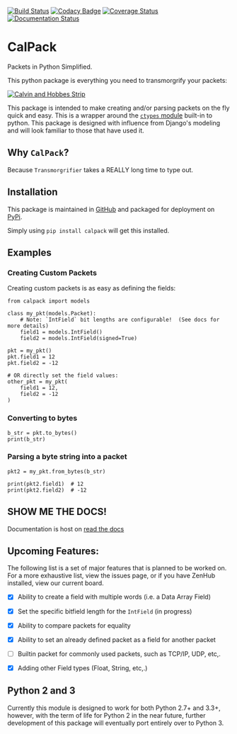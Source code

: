 [![Build Status](https://travis-ci.org/KronoSKoderS/CalPack.svg?branch=prod)](https://travis-ci.org/KronoSKoderS/CalPack)
[![Codacy Badge](https://api.codacy.com/project/badge/Grade/d9b9123821ad408aaf1bd09ba15bbe6c)](https://www.codacy.com/app/kronoskoders/CalPack?utm_source=github.com&amp;utm_medium=referral&amp;utm_content=KronoSKoderS/CalPack&amp;utm_campaign=Badge_Grade)
[![Coverage Status](https://coveralls.io/repos/github/KronoSKoderS/CalPack/badge.svg?branch=prod)](https://coveralls.io/github/KronoSKoderS/CalPack?branch=dev)
[![Documentation Status](https://readthedocs.org/projects/concorde/badge/?version=latest)](http://concorde.readthedocs.io/en/latest/?badge=latest)

# CalPack
Packets in Python Simplified.  

This python package is everything you need to transmorgrify your packets:  

[![Calvin and Hobbes Strip](http://assets.amuniversal.com/8d40c700deba01317193005056a9545d)](http://www.gocomics.com/calvinandhobbes/1987/03/23)

This package is intended to make creating and/or parsing packets on the fly quick and easy.  This is a wrapper around 
the [`ctypes` module](https://docs.python.org/dev/library/ctypes.html) built-in to python. This package is designed 
with influence from Django's modeling and will look familiar to those that have used it.

## Why `CalPack`?

Because `Transmorgrifier` takes a REALLY long time to type out.  

## Installation

This package is maintained in [GitHub](https://github.com/KronoSKoderS/CalPack) and packaged for deployment on [PyPi](https://pypi.python.org/pypi/calpack).  

Simply using `pip install calpack` will get this installed.
 
## Examples
### Creating Custom Packets

Creating custom packets is as easy as defining the fields:
    
    from calpack import models
    
    class my_pkt(models.Packet):
        # Note: `IntField` bit lengths are configurable!  (See docs for more details)
        field1 = models.IntField()
        field2 = models.IntField(signed=True)

    pkt = my_pkt()
    pkt.field1 = 12
    pkt.field2 = -12

    # OR directly set the field values:
    other_pkt = my_pkt(
        field1 = 12,
        field2 = -12
    )

### Converting to bytes

    b_str = pkt.to_bytes()
    print(b_str)

### Parsing a byte string into a packet

    pkt2 = my_pkt.from_bytes(b_str)

    print(pkt2.field1)  # 12
    print(pkt2.field2)  # -12

## SHOW ME THE DOCS!
Documentation is host on [read the docs](https://readthedocs.org/projects/concorde/)


## Upcoming Features:
The following list is a set of major features that is planned to be worked on.  For a more exhaustive list, view the
issues page, or if you have ZenHub installed, view our current board. 

- [x] Ability to create a field with multiple words (i.e. a Data Array Field)
- [x] Set the specific bitfield length for the `IntField` (in progress)
- [x] Ability to compare packets for equality
- [x] Ability to set an already defined packet as a field for another packet
- [ ] Builtin packet for commonly used packets, such as TCP/IP, UDP, etc,.
- [x] Adding other Field types (Float, String, etc,.)


## Python 2 and 3
Currently this module is designed to work for both Python 2.7+ and 3.3+, however, with the term of life for Python 2 in the 
near future, further development of this package will eventually port entirely over to Python 3.
